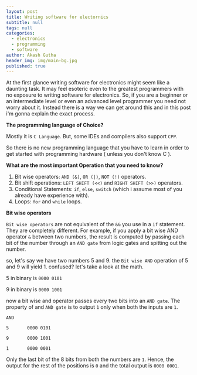 ```yaml
---
layout: post
title: Writing software for electornics
subtitle: null
tags: null
categories:
  - electronics
  - programming
  - software
author: Akash Gutha
header_img: img/main-bg.jpg
published: true
---
```


At the first glance writing software for electronics might seem like a daunting task. It may feel esoteric even to the greatest programmers with no exposure to writing software for electronics. So, if you are a beginner or an intermediate level or even an advanced level programmer you need not worry about it. Instead there is a way we can get around this and in this post i'm gonna explain the exact process.

__The programming language of Choice?__

Mostly it is `C Language`. But, some IDEs and compilers also support `CPP`.

So there is no new programming language that you have to learn in order to get started with programming hardware ( unless you don't know C ).

__What are the most important Operation that you need to know?__

1. Bit wise operators: `AND (&)`, `OR (|)`, `NOT (!)` operators.
2. Bit shift operations: `LEFT SHIFT (<<)` and `RIGHT SHIFT (>>)` operators.
3. Conditional Statements: `if`, `else`, `switch` (which i assume most of you already have experience with).
4. Loops: `for` and `while` loops.


__Bit wise operators__

`Bit wise operators` are not equivalent of the `&&` you use in a `if` statement. They are completely different. For example, if you apply a bit wise AND operator `&` between two numbers, the result is computed by passing each bit of the number through an `AND gate` from logic gates and spitting out the number.

so, let's say we have two numbers 5 and 9.
the `Bit wise AND` operation of 5 and 9 will yield 1. confused? let's take a look at the math.


5 in binary is `0000 0101`

9 in binary is `0000 1001`

now a bit wise and operator passes every two bits into an `AND gate`. The property of and `AND gate` is to output `1` only when both the inputs are `1`.

```
AND

5		0000 0101

9		0000 1001

1		0000 0001
```

Only the last bit of the 8 bits from both the numbers are `1`. Hence, the output for the rest of the positions is `0` and the total output is `0000 0001`.


